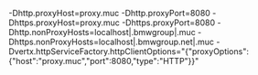 

-Dhttp.proxyHost=proxy.muc
-Dhttp.proxyPort=8080
-Dhttps.proxyHost=proxy.muc
-Dhttps.proxyPort=8080
-Dhttp.nonProxyHosts=localhost|.bmwgroup|.muc
-Dhttps.nonProxyHosts=localhost|.bmwgroup.net|.muc
-Dvertx.httpServiceFactory.httpClientOptions="{\"proxyOptions\":{\"host\":\"proxy.muc\",\"port\":8080,\"type\":\"HTTP\"}}"
